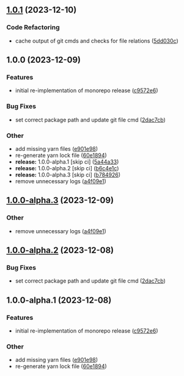 ## [1.0.1](https://github.com/RimacTechnology/semantic-release-monorepo/compare/v1.0.0...v1.0.1) (2023-12-10)


### Code Refactoring

* cache output of git cmds and checks for file relations ([5dd030c](https://github.com/RimacTechnology/semantic-release-monorepo/commit/5dd030ceb24939b0a6f096be7e51514117ee2dc6))

## 1.0.0 (2023-12-09)


### Features

* initial re-implementation of monorepo release ([c9572e6](https://github.com/RimacTechnology/semantic-release-monorepo/commit/c9572e66664b5562daa3fbcada8d5170a0f8a998))


### Bug Fixes

* set correct package path and update git file cmd ([2dac7cb](https://github.com/RimacTechnology/semantic-release-monorepo/commit/2dac7cb6dec718e581328eeaa7103ba6f397e3be))


### Other

* add missing yarn files ([e901e98](https://github.com/RimacTechnology/semantic-release-monorepo/commit/e901e986f84e7a5c33792f6792fdfe4e69f62161))
* re-generate yarn lock file ([60e1894](https://github.com/RimacTechnology/semantic-release-monorepo/commit/60e18941904b3a7f935d089933459d005d79ae8c))
* **release:** 1.0.0-alpha.1 [skip ci] ([5a44a33](https://github.com/RimacTechnology/semantic-release-monorepo/commit/5a44a3330a6a17bdf36f09752bf330efd73ebed6))
* **release:** 1.0.0-alpha.2 [skip ci] ([b6c4e1c](https://github.com/RimacTechnology/semantic-release-monorepo/commit/b6c4e1c1fb84fd716543bb50819282cbb39c37e6))
* **release:** 1.0.0-alpha.3 [skip ci] ([b784926](https://github.com/RimacTechnology/semantic-release-monorepo/commit/b784926a27fcf4a172e4b98687120f860a32a0a7))
* remove unnecessary logs ([a4f09e1](https://github.com/RimacTechnology/semantic-release-monorepo/commit/a4f09e1ee765959753e17a1200028f1b0794ead1))

## [1.0.0-alpha.3](https://github.com/RimacTechnology/semantic-release-monorepo/compare/v1.0.0-alpha.2...v1.0.0-alpha.3) (2023-12-09)


### Other

* remove unnecessary logs ([a4f09e1](https://github.com/RimacTechnology/semantic-release-monorepo/commit/a4f09e1ee765959753e17a1200028f1b0794ead1))

## [1.0.0-alpha.2](https://github.com/RimacTechnology/semantic-release-monorepo/compare/v1.0.0-alpha.1...v1.0.0-alpha.2) (2023-12-08)


### Bug Fixes

* set correct package path and update git file cmd ([2dac7cb](https://github.com/RimacTechnology/semantic-release-monorepo/commit/2dac7cb6dec718e581328eeaa7103ba6f397e3be))

## 1.0.0-alpha.1 (2023-12-08)


### Features

* initial re-implementation of monorepo release ([c9572e6](https://github.com/RimacTechnology/semantic-release-monorepo/commit/c9572e66664b5562daa3fbcada8d5170a0f8a998))


### Other

* add missing yarn files ([e901e98](https://github.com/RimacTechnology/semantic-release-monorepo/commit/e901e986f84e7a5c33792f6792fdfe4e69f62161))
* re-generate yarn lock file ([60e1894](https://github.com/RimacTechnology/semantic-release-monorepo/commit/60e18941904b3a7f935d089933459d005d79ae8c))
